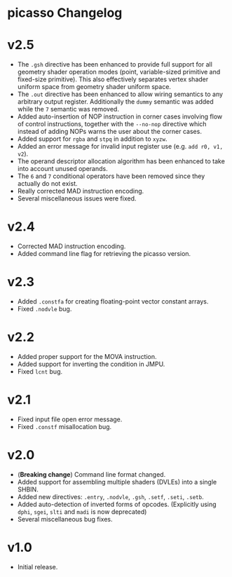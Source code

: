 # picasso Changelog

# v2.5

- The `.gsh` directive has been enhanced to provide full support for all geometry shader operation modes (point, variable-sized primitive and fixed-size primitive). This also effectively separates vertex shader uniform space from geometry shader uniform space.
- The `.out` directive has been enhanced to allow wiring semantics to any arbitrary output register. Additionally the `dummy` semantic was added while the `7` semantic was removed.
- Added auto-insertion of NOP instruction in corner cases involving flow of control instructions, together with the `--no-nop` directive which instead of adding NOPs warns the user about the corner cases.
- Added support for `rgba` and `stpq` in addition to `xyzw`.
- Added an error message for invalid input register use (e.g. `add r0, v1, v2`).
- The operand descriptor allocation algorithm has been enhanced to take into account unused operands.
- The `6` and `7` conditional operators have been removed since they actually do not exist.
- Really corrected MAD instruction encoding.
- Several miscellaneous issues were fixed.

# v2.4

- Corrected MAD instruction encoding.
- Added command line flag for retrieving the picasso version.

# v2.3

- Added `.constfa` for creating floating-point vector constant arrays.
- Fixed `.nodvle` bug.

# v2.2

- Added proper support for the MOVA instruction.
- Added support for inverting the condition in JMPU.
- Fixed `lcnt` bug.

# v2.1

- Fixed input file open error message.
- Fixed `.constf` misallocation bug.

# v2.0

- (**Breaking change**) Command line format changed.
- Added support for assembling multiple shaders (DVLEs) into a single SHBIN.
- Added new directives: `.entry`, `.nodvle`, `.gsh`, `.setf`, `.seti`, `.setb`.
- Added auto-detection of inverted forms of opcodes. (Explicitly using `dphi`, `sgei`, `slti` and `madi` is now deprecated)
- Several miscellaneous bug fixes.

# v1.0

- Initial release.

